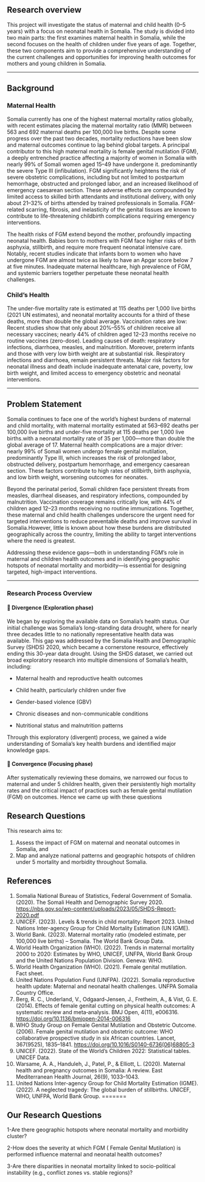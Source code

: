 
## Research overview

This project will investigate the status of maternal and child health (0–5 years) with a focus on neonatal health in Somalia. The study is divided into two main parts: the first examines maternal health in Somalia, while the second focuses on the health of children under five years of age. Together, these two components aim to provide a comprehensive understanding of the current challenges and opportunities for improving health outcomes for mothers and young children in Somalia.

---

## Background

### Maternal Health

Somalia currently has one of the highest maternal mortality ratios globally, with recent estimates placing the maternal mortality ratio (MMR) between 563 and 692 maternal deaths per 100,000 live births. Despite some progress over the past two decades, mortality reductions have been slow and maternal outcomes continue to lag behind global targets. A principal contributor to this high maternal mortality is female genital mutilation (FGM), a deeply entrenched practice affecting a majority of women in Somalia with nearly 99% of Somali women aged 15–49 have undergone it. predominantly the severe Type III (infibulation). FGM significantly heightens the risk of severe obstetric complications, including but not limited to postpartum hemorrhage, obstructed and prolonged labor, and an increased likelihood of emergency caesarean section. These adverse effects are compounded by limited access to skilled birth attendants and institutional delivery, with only about 21–32% of births attended by trained professionals in Somalia. FGM-related scarring, fibrosis, and inelasticity of the genital tissues are known to contribute to life-threatening childbirth complications requiring emergency interventions.

The health risks of FGM extend beyond the mother, profoundly impacting neonatal health. Babies born to mothers with FGM face higher risks of birth asphyxia, stillbirth, and require more frequent neonatal intensive care. Notably, recent studies indicate that infants born to women who have undergone FGM are almost twice as likely to have an Apgar score below 7 at five minutes. Inadequate maternal healthcare, high prevalence of FGM, and systemic barriers together perpetuate these neonatal health challenges.

### Child’s Health

The under-five mortality rate is estimated at 115 deaths per 1,000 live births (2021 UN estimates), and neonatal mortality accounts for a third of these deaths, more than double the global average. Vaccination rates are low: Recent studies show that only about 20%–55% of children receive all necessary vaccines; nearly 44% of children aged 12–23 months receive no routine vaccines (zero-dose). Leading causes of death: respiratory infections, diarrhoea, measles, and malnutrition.
Moreover, preterm infants and those with very low birth weight are at substantial risk. Respiratory infections and diarrhoea, remain persistent threats. Major risk factors for neonatal illness and death include inadequate antenatal care, poverty, low birth weight, and limited access to emergency obstetric and neonatal interventions.

---

## Problem Statement

Somalia continues to face one of the world’s highest burdens of maternal and child mortality, with maternal mortality estimated at 563–692 deaths per 100,000 live births and under-five mortality at 115 deaths per 1,000 live births.with a neonatal mortality rate of 35 per 1,000—more than double the global average of 17. Maternal health complications are a major driver: nearly 99% of Somali women undergo female genital mutilation, predominantly Type III, which increases the risk of prolonged labor, obstructed delivery, postpartum hemorrhage, and emergency caesarean section. These factors contribute to high rates of stillbirth, birth asphyxia, and low birth weight, worsening outcomes for neonates.

Beyond the perinatal period, Somali children face persistent threats from measles, diarrheal diseases, and respiratory infections, compounded by malnutrition. Vaccination coverage remains critically low, with 44% of children aged 12–23 months receiving no routine immunizations. Together, these maternal and child health challenges underscore the urgent need for targeted interventions to reduce preventable deaths and improve survival in Somalia.However, little is known about how these burdens are distributed geographically across the country, limiting the ability to target interventions where the need is greatest.

Addressing these evidence gaps—both in understanding FGM’s role in maternal and children health outcomes and in identifying geographic hotspots of neonatal mortality and morbidity—is essential for designing targeted, high-impact interventions.

---

### Research Process Overview

#### 🔹 Divergence (Exploration phase)

We began by exploring the available data on Somalia’s health status. Our initial challenge was Somalia’s long-standing data drought, where for nearly three decades little to no nationally representative health data was available. This gap was addressed by the Somalia Health and Demographic Survey (SHDS) 2020, which became a cornerstone resource, effectively ending this 30-year data drought.
Using the SHDS dataset, we carried out broad exploratory research into multiple dimensions of Somalia’s health, including:

- Maternal health and reproductive health outcomes

- Child health, particularly children under five

- Gender-based violence (GBV)

- Chronic diseases and non-communicable conditions

- Nutritional status and malnutrition patterns

Through this exploratory (divergent) process, we gained a wide understanding of Somalia’s key health burdens and identified major knowledge gaps.

#### 🔹 Convergence (Focusing phase)

After systematically reviewing these domains, we narrowed our focus to maternal and under 5 children health, given their persistently high mortality rates and the critical impact of practices such as female genital mutilation (FGM) on outcomes.
Hence we came up with these questions

## Research Questions

This research aims to:

1. Assess the impact of FGM on maternal and neonatal outcomes in Somalia, and
2. Map and analyze national patterns and geographic hotspots of children under 5 mortality and morbidity throughout Somalia.

## References

1. Somalia National Bureau of Statistics, Federal Government of Somalia. (2020). The Somali Health and Demographic Survey 2020. <https://nbs.gov.so/wp-content/uploads/2023/05/SHDS-Report-2020.pdf>
2. UNICEF. (2023). Levels & trends in child mortality: Report 2023. United Nations Inter-agency Group for Child Mortality Estimation (UN IGME).
3. World Bank. (2023). Maternal mortality ratio (modeled estimate, per 100,000 live births) – Somalia. The World Bank Group Data.
4. World Health Organization (WHO). (2022). Trends in maternal mortality 2000 to 2020: Estimates by WHO, UNICEF, UNFPA, World Bank Group and the United Nations Population Division. Geneva: WHO.
5. World Health Organization (WHO). (2021). Female genital mutilation. Fact sheet.
6. United Nations Population Fund (UNFPA). (2022). Somalia reproductive health update: Maternal and neonatal health challenges. UNFPA Somalia Country Office.
7. Berg, R. C., Underland, V., Odgaard‐Jensen, J., Fretheim, A., & Vist, G. E. (2014). Effects of female genital cutting on physical health outcomes: A systematic review and meta‐analysis. BMJ Open, 4(11), e006316. <https://doi.org/10.1136/bmjopen-2014-006316>
8. WHO Study Group on Female Genital Mutilation and Obstetric Outcome. (2006). Female genital mutilation and obstetric outcome: WHO collaborative prospective study in six African countries. Lancet, 367(9525), 1835–1841. <https://doi.org/10.1016/S0140-6736(06)68805-3>
9. UNICEF. (2022). State of the World’s Children 2022: Statistical tables. UNICEF Data.
10. Warsame, A. A., Handuleh, J., Patel, P., & Elliott, L. (2020). Maternal health and pregnancy outcomes in Somalia: A review. East Mediterranean Health Journal, 26(9), 1033–1043.
11. United Nations Inter-agency Group for Child Mortality Estimation (IGME). (2022). A neglected tragedy: The global burden of stillbirths. UNICEF, WHO, UNFPA, World Bank Group.
=======
## Our Research Questions

1-Are there geographic hotspots where neonatal mortality and morbidity cluster?

2-How does the severity at which FGM ( Female Genital Mutilation) is performed influence
maternal and neonatal health outcomes?

3-Are there disparities in neonatal mortality linked to socio-political
instability (e.g., conflict zones vs. stable regions)?

